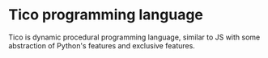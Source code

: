 # Tico programming language
Tico is dynamic procedural programming language, similar to JS with some abstraction of Python's features and exclusive features.

